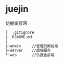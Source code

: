 # juejin
仿掘金官网

```sh
│  .gitignore
│  README.md
│
├─admin		//管理页面前端
├─server	//后端服务
└─web		//仿掘金前端
```







